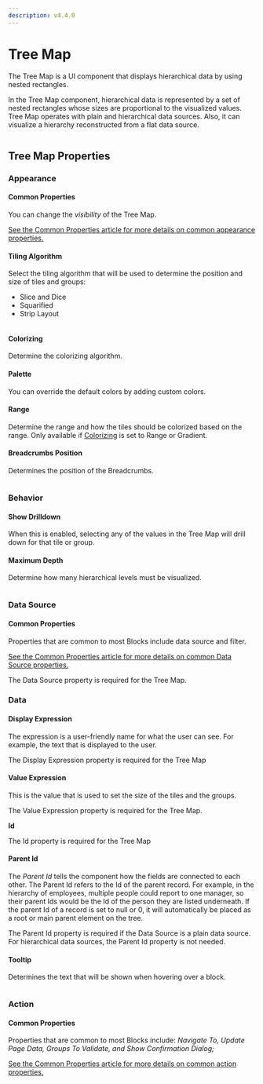 ```yaml
---
description: v4.4.0
---
```


# Tree Map

The Tree Map is a UI component that displays hierarchical data by using nested rectangles.&#x20;

In the Tree Map component, hierarchical data is represented by a set of nested rectangles whose sizes are proportional to the visualized values. Tree Map operates with plain and hierarchical data sources. Also, it can visualize a hierarchy reconstructed from a flat data source.

<figure><img src="../../.gitbook/assets/Tree Map overview.png" alt=""><figcaption></figcaption></figure>

## Tree Map Properties

### Appearance

#### Common Properties

You can change the _visibility_ of the Tree Map.&#x20;

[See the Common Properties article for more details on common appearance properties.](../common-properties.md#appearance)

#### Tiling Algorithm

Select the tiling algorithm that will be used to determine the position and size of tiles and groups:&#x20;

* Slice and Dice
* Squarified
* Strip Layout

<figure><img src="../../.gitbook/assets/tilingAllgorithm.png" alt=""><figcaption></figcaption></figure>

#### Colorizing

Determine the colorizing algorithm.&#x20;

#### Palette

You can override the default colors by adding custom colors.

#### Range&#x20;

Determine the range and how the tiles should be colorized based on the range. Only available if [Colorizing](tree-map.md#colorizing) is set to Range or Gradient.

#### Breadcrumbs Position

Determines the position of the Breadcrumbs.

<figure><img src="../../.gitbook/assets/Tree Map breadcrumbs.png" alt=""><figcaption></figcaption></figure>

### Behavior

#### Show Drilldown

When this is enabled, selecting any of the values in the Tree Map will drill down for that tile or group.

#### Maximum Depth

Determine how many hierarchical levels must be visualized.

<figure><img src="../../.gitbook/assets/maxDepth.png" alt=""><figcaption></figcaption></figure>

### Data Source

#### Common Properties

Properties that are common to most Blocks include data source and filter.

[See the Common Properties article for more details on common Data Source properties.](../common-properties.md#data-source)

The Data Source property is required for the Tree Map.

### Data

#### Display Expression&#x20;

The expression is a user-friendly name for what the user can see. For example, the text that is displayed to the user.

The Display Expression property is required for the Tree Map

#### Value Expression

This is the value that is used to set the size of the tiles and the groups.

The Value Expression property is required for the Tree Map.

**Id**

The Id property is required for the Tree Map

#### Parent Id

The _Parent Id_ tells the component how the fields are connected to each other. The Parent Id refers to the Id of the parent record. For example, in the hierarchy of employees, multiple people could report to one manager, so their parent Ids would be the Id of the person they are listed underneath. If the parent Id of a record is set to null or 0, it will automatically be placed as a root or main parent element on the tree.

The Parent Id property is required if the Data Source is a plain data source. For hierarchical data sources, the Parent Id property is not needed.&#x20;

#### Tooltip

Determines the text that will be shown when hovering over a block.

<figure><img src="../../.gitbook/assets/Tree Map tooltip.png" alt=""><figcaption></figcaption></figure>

### Action

#### Common Properties&#x20;

Properties that are common to most Blocks include: _Navigate To, Update Page Data, Groups To Validate, and Show Confirmation Dialog;_

[See the Common Properties article for more details on common action properties.](../common-properties.md#action)
